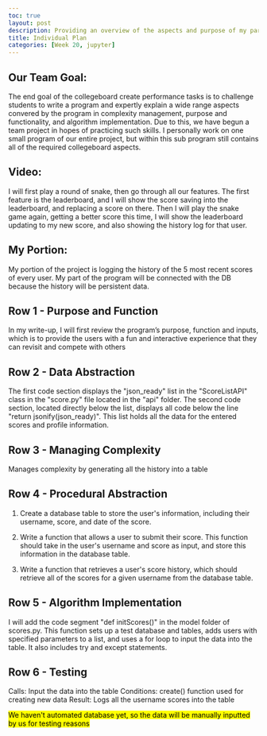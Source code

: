 ```yaml
---
toc: true
layout: post
description: Providing an overview of the aspects and purpose of my part of the group's CPT plan
title: Individual Plan
categories: [Week 20, jupyter]
---
```


## Our Team Goal:
The end goal of the collegeboard create performance tasks is to challenge students to write a program and expertly explain a wide range aspects convered by the program in complexity management, purpose and functionality, and algorithm implementation. Due to this, we have begun a team project in hopes of practicing such skills. I personally work on one small program of our entire project, but within this sub program still contains all of the required collegeboard aspects.

## Video:
I will first play a round of snake, then go through all our features. The first feature is the leaderboard, and I will show the score saving into the leaderboard, and replacing a score on there. Then I will play the snake game again, getting a better score this time, I will show the leaderboard updating to my new score, and also showing the history log for that user. 

## My Portion:
My portion of the project is logging the history of the 5 most recent scores of every user. My part of the program will be connected with the DB because the history will be persistent data. 


## Row 1 - Purpose and Function
In my write-up, I will first review the program’s purpose, function and inputs, which is to provide the users with a fun and interactive experience that they can revisit and compete with others

## Row 2  - Data Abstraction
The first code section displays the "json_ready" list in the "ScoreListAPI" class in the "score.py" file located in the "api" folder. The second code section, located directly below the list, displays all code below the line "return jsonify(json_ready)". This list holds all the data for the entered scores and profile information.

## Row 3 - Managing Complexity
Manages complexity by generating all the history into a table

## Row 4 - Procedural Abstraction 
1. Create a database table to store the user's information, including their username, score, and date of the score.

2. Write a function that allows a user to submit their score. This function should take in the user's username and score as input, and store this information in the database table.

3. Write a function that retrieves a user's score history, which should retrieve all of the scores for a given username from the database table.


## Row 5 - Algorithm Implementation
I will add the code segment "def initScores()" in the model folder of scores.py. This function sets up a test database and tables, adds users with specified parameters to a list, and uses a for loop to input the data into the table. It also includes try and except statements.

## Row 6 - Testing 
Calls: Input the data into the table
Conditions: create() function used for creating new data
Result: Logs all the username scores into the table


<mark>We haven't automated database yet, so the data will be manually inputted by us for testing reasons</mark>

